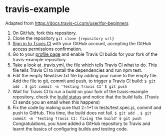 # travis-example

Adapted from https://docs.travis-ci.com/user/for-beginners

1. On GitHub, fork this repository.
1. Clone the repository `git clone {repository url}`
1. <a href="https://travis-ci.org/auth">Sign in to Travis CI</a> with your GitHub account, accepting the GitHub access permissions confirmation.
1. Go to your <a href="https://travis-ci.org/profile">profile page</a> and enable Travis CI builds for your fork of the travis-example repository.
1. Take a look at .travis.yml, the file which tells Travis CI what to do. This file tells Travis CI to install the dependencies and run npm test.
1. Edit the empty NewUser.txt file by adding your name to the empty file. Add the file to git, commit and push, to trigger a Travis CI build:
`$ git add .`
`$ git commit -m 'Testing Travis CI'`
`$ git push`
1. Wait for Travis CI to run a build on your fork of the travis-example repository, check the <a href="https://travis-ci.org/repositories">build status</a> and notice that the build fails. (Travis CI sends you an email when this happens)
1. Fix the code by making sure that 2=1+1 in tests/test.spec.js, commit and push to GitHub. This time, the build does not fail.
`$ git add .`
`$ git commit -m 'Testing Travis CI: fixing the build'`
`$ git push`
Congratulations, you have added a GitHub repository to Travis and learnt the basics of configuring builds and testing code.
